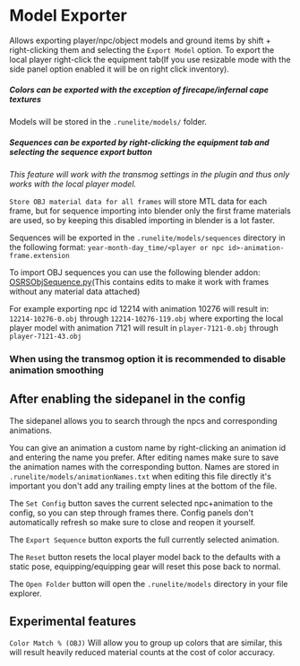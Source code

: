 # Model Exporter

Allows exporting player/npc/object models and ground items by shift + right-clicking them and selecting the `Export Model` option.
To export the local player right-click the equipment tab(If you use resizable mode with the side panel option enabled it will be on right click inventory).

##### Colors can be exported with the exception of firecape/infernal cape textures

Models will be stored in the `.runelite/models/` folder.

##### Sequences can be exported by right-clicking the equipment tab and selecting the sequence export button
_This feature will work with the transmog settings in the plugin and thus only works with the local player model._

`Store OBJ material data for all frames` will store MTL data for each frame, but for sequence importing into blender only the first frame materials are used, so by keeping this disabled importing in blender is a lot faster.

Sequences will be exported in the `.runelite/models/sequences` directory in the following format:
`year-month-day_time/<player or npc id>-animation-frame.extension`

To import OBJ sequences you can use the following blender addon: [OSRSObjSequence.py](https://gist.githubusercontent.com/Bram91/5be4190c374a90f9fb0b13b17685d8c3/raw/155a71d535817b5dc57c6f262b6845970852a78a/OSRSObjSequence.py)(This contains edits to make it work with frames without any material data attached)

For example exporting npc id 12214 with animation 10276 will result in: `12214-10276-0.obj` through `12214-10276-119.obj`
where exporting the local player model with animation 7121 will result in `player-7121-0.obj` through `player-7121-43.obj`

### When using the transmog option it is recommended to disable animation smoothing


## After enabling the sidepanel in the config
The sidepanel allows you to search through the npcs and corresponding animations.

You can give an animation a custom name by right-clicking an animation id and entering the name you prefer. After editing names make sure to save the animation names with the corresponding button. Names are stored in `.runelite/models/animationNames.txt` when editing this file directly it's important you don't add any trailing empty lines at the bottom of the file.

The `Set Config` button saves the current selected npc+animation to the config, so you can step through frames there. Config panels don't automatically refresh so make sure to close and reopen it yourself.

The `Export Sequence` button exports the full currently selected animation.

The `Reset` button resets the local player model back to the defaults with a static pose, equipping/equipping gear will reset this pose back to normal.

The `Open Folder` button will open the `.runelite/models` directory in your file explorer.


## Experimental features

`Color Match % (OBJ)` Will allow you to group up colors that are similar, this will result heavily reduced material counts at the cost of color accuracy. 